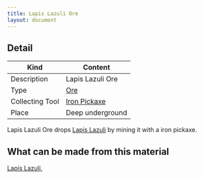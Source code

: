 ```yaml
---
title: Lapis Lazuli Ore
layout: document
---
```

## Detail

|Kind|Content|
|---|---|
|Description|Lapis Lazuli Ore|
|Type|[Ore](Ore)|
|Collecting Tool|[Iron Pickaxe](Iron_Pickaxe)|
|Place|Deep underground|

Lapis Lazuli Ore drops [Lapis Lazuli](Lapis_Lazuli) by mining it with a iron pickaxe.

## What can be made from this material

[Lapis Lazuli](Lapis_Lazuli),
